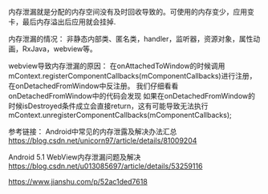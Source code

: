 
内存泄漏就是分配的内存空间没有及时回收导致的。可使用的内存变少，应用变卡，最后内存溢出后应用就会挂掉.

内存泄漏的情况：
非静态内部类、匿名类，handler，监听器，资源对象，属性动画，RxJava，webview等。

webview导致内存泄漏的原因：
在onAttachedToWindow的时候调用mContext.registerComponentCallbacks(mComponentCallbacks)进行注册，
在onDetachedFromWindow中反注册。
我们仔细看看onDetachedFromWindow中的代码会发现
如果在onDetachedFromWindow的时候isDestroyed条件成立会直接return，这有可能导致无法执行mContext.unregisterComponentCallbacks(mComponentCallbacks);



参考链接：
Android中常见的内存泄露及解决办法汇总
https://blog.csdn.net/unicorn97/article/details/81009204


Android 5.1 WebView内存泄漏问题及解决
https://blog.csdn.net/u013085697/article/details/53259116


https://www.jianshu.com/p/52ac1ded7618
